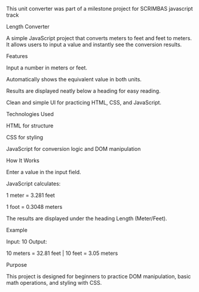 This unit converter was part of a milestone project for SCRIMBAS javascript track 



Length Converter

A simple JavaScript project that converts meters to feet and feet to meters.
It allows users to input a value and instantly see the conversion results.

Features

Input a number in meters or feet.

Automatically shows the equivalent value in both units.

Results are displayed neatly below a heading for easy reading.

Clean and simple UI for practicing HTML, CSS, and JavaScript.

Technologies Used

HTML for structure

CSS for styling

JavaScript for conversion logic and DOM manipulation

How It Works

Enter a value in the input field.

JavaScript calculates:

1 meter = 3.281 feet

1 foot = 0.3048 meters

The results are displayed under the heading Length (Meter/Feet).

Example

Input: 10
Output:

10 meters = 32.81 feet | 10 feet = 3.05 meters

Purpose

This project is designed for beginners to practice DOM manipulation, basic math operations, and styling with CSS.
